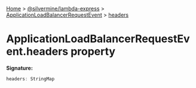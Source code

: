 [Home](./index) &gt; [@silvermine/lambda-express](./lambda-express.md) &gt; [ApplicationLoadBalancerRequestEvent](./lambda-express.applicationloadbalancerrequestevent.md) &gt; [headers](./lambda-express.applicationloadbalancerrequestevent.headers.md)

# ApplicationLoadBalancerRequestEvent.headers property


**Signature:**
```javascript
headers: StringMap
```
